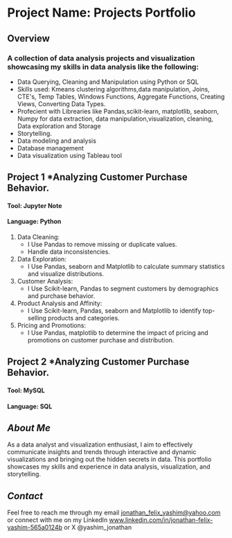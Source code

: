 # Project Name: Projects Portfolio

## Overview

### A collection of data analysis projects and visualization showcasing my skills in data analysis like the following:

- Data Querying, Cleaning and Manipulation using Python or SQL
- Skills used: Kmeans clustering algorithms,data manipulation, Joins, CTE's, Temp Tables, Windows Functions, Aggregate Functions, Creating Views, Converting Data Types.
- Profecient with Librearies like Pandas,scikit-learn, matplotlib, seaborn, Numpy for data extraction, data manipulation,visualization, cleaning, Data exploration and Storage
- Storytelling.
- Data modeling and analysis
- Database management
- Data visualization using Tableau tool


## Project 1 *Analyzing Customer Purchase Behavior.
#### Tool: Jupyter Note
#### Language: Python

1. Data Cleaning:
    - I Use Pandas to remove missing or duplicate values.
    - Handle data inconsistencies.
2. Data Exploration:
    - I Use Pandas, seaborn and Matplotlib to calculate summary statistics and visualize distributions.
3. Customer Analysis:
    - I Use Scikit-learn, Pandas to segment customers by demographics and purchase behavior.
4. Product Analysis and Affinity:
    - I Use Scikit-learn, Pandas, seaborn and Matplotlib to identify top-selling products and categories.
5. Pricing and Promotions:
    - I Use Pandas, matplotlib to determine the impact of pricing and promotions on customer purchase and distribution.

## Project 2 *Analyzing Customer Purchase Behavior.
#### Tool: MySQL
#### Language: SQL

## *About Me*

As a data analyst and visualization enthusiast, I aim to effectively communicate insights and trends through interactive and dynamic visualizations and bringing out the hidden secrets in data. This portfolio showcases my skills and experience in data analysis, visualization, and storytelling.

## *Contact*

Feel free to reach me through my email jonathan_felix_yashim@yahoo.com or connect with me on my LinkedIn www.linkedin.com/in/jonathan-felix-yashim-565a0124b or X @yashim_jonathan
